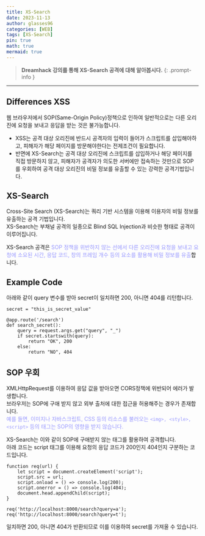 ```yaml
---
title: XS-Search
date: 2023-11-13
author: glasses96
categories: [WEB]
tags: [XS-Search]
pin: true
math: true
mermaid: true
---
```


> **Dreamhack 강의를 통해 XS-Search 공격에 대해 알아봅시다.** 
{: .prompt-info }

---

## Differences XSS
웹 브라우저에서 SOP(Same-Origin Policy)정책으로 인하여 일반적으로는 다른 오리진에 요청을 보내고 응답을 받는 것은 불가능합니다.  

- XSS는 공격 대상 오리진에 반드시 공격자의 입력이 들어가 스크립트를 삽입해야하고, 피해자가 해당 페이지를 방문해야한다는 전제조건이 필요합니다.  
- 반면에 XS-Search는 공격 대상 오리진에 스크립트를 삽입하거나 해당 페이지를 직접 방문하지 않고, 피해자가 공격자가 의도한 서버에만 접속하는 것만으로 SOP를 우회하여 공격 대상 오리진의 비밀 정보를 유출할 수 있는 강력한 공격기법입니다.

## XS-Search

Cross-Site Search (XS-Search)는 쿼리 기반 시스템을 이용해 이용자의 비밀 정보를 유출하는 공격 기법입니다.  
XS-Search는 부채널 공격의 일종으로 Blind SQL Injection과 비슷한 형태로 공격이 이루어집니다.

XS-Search 공격은 <span style="color:#9999FF">SOP 정책을 위반하지 않는 선에서 다른 오리진에 요청을 보내고 요청에 소요된 시간, 응답 코드, 창의 프레임 개수 등의 요소를 활용해 비밀 정보를 유출</span>합니다.

## Example Code
아래와 같이 query 변수를 받아 secret이 일치하면 200, 아니면 404를 리턴합니다. 
```
secret = "this_is_secret_value"

@app.route('/search')
def search_secret():
    query = request.args.get("query", "_")
    if secret.startswith(query):
        return "OK", 200
    else:
        return "NO", 404
```

## SOP 우회
XMLHttpRequest를 이용하여 응답 값을 받아오면 CORS정책에 위반되어 에러가 발생합니다.  
브라우저는 SOP에 구애 받지 않고 외부 출처에 대한 접근을 허용해주는 경우가 존재합니다.  
<span style="color:#9999FF">예를 들면, 이미지나 자바스크립트, CSS 등의 리소스를 불러오는 `<img>, <style>, <script>` 등의 태그는 SOP의 영향을 받지 않습니다.</span>

XS-Search는 이와 같이 SOP에 구애받지 않는 태그를 활용하여 공격합니다.  
아래 코드는 script 태그를 이용해 요청의 응답 코드가 200인지 404인지 구분하는 코드입니다.

```
function req(url) {
    let script = document.createElement('script');
    script.src = url;
    script.onload = () => console.log(200);
    script.onerror = () => console.log(404);
    document.head.appendChild(script);
}

req('http://localhost:8000/search?query=a');
req('http://localhost:8000/search?query=t');
```

일치하면 200, 아니면 404가 반환되므로 이를 이용하여 secret를 가져올 수 있습니다.